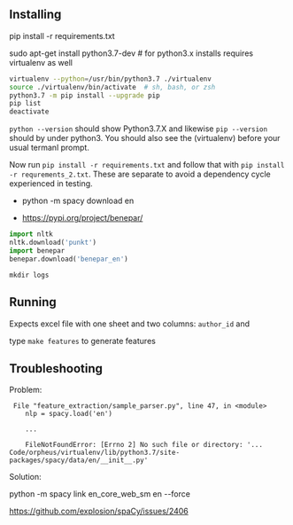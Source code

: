 ## Installing

pip install -r requirements.txt

sudo apt-get install python3.7-dev # for python3.x installs
requires virtualenv as well

```sh
virtualenv --python=/usr/bin/python3.7 ./virtualenv
source ./virtualenv/bin/activate  # sh, bash, or zsh
python3.7 -m pip install --upgrade pip
pip list  
deactivate 
```

`python --version` should show Python3.7.X and likewise `pip --version` should
by under python3. You should also see the (virtualenv) before your usual termanl
prompt.

Now run `pip install -r requirements.txt` and follow that with `pip install -r
requrements_2.txt`. These are separate to avoid a dependency cycle experienced
in testing.

* python -m spacy download en

* https://pypi.org/project/benepar/


```py
import nltk
nltk.download('punkt')
import benepar
benepar.download('benepar_en')
```

`mkdir logs`

## Running

Expects excel file with one sheet and two columns: `author_id` and 

type `make features` to generate features

## Troubleshooting

Problem:

```
 File "feature_extraction/sample_parser.py", line 47, in <module>
    nlp = spacy.load('en')

    ...

    FileNotFoundError: [Errno 2] No such file or directory: '... Code/orpheus/virtualenv/lib/python3.7/site-packages/spacy/data/en/__init__.py'
```
Solution:

python -m spacy link en_core_web_sm en --force

https://github.com/explosion/spaCy/issues/2406

